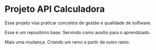 # Projeto API Calculadora

Esse projeto visa praticar conceitos de gestão e qualidade de software.

Esse é um repositório base. Servindo como auxílio para o aprendizado.

Mais uma mudança. Criando um ramo a partir de outro ramo.